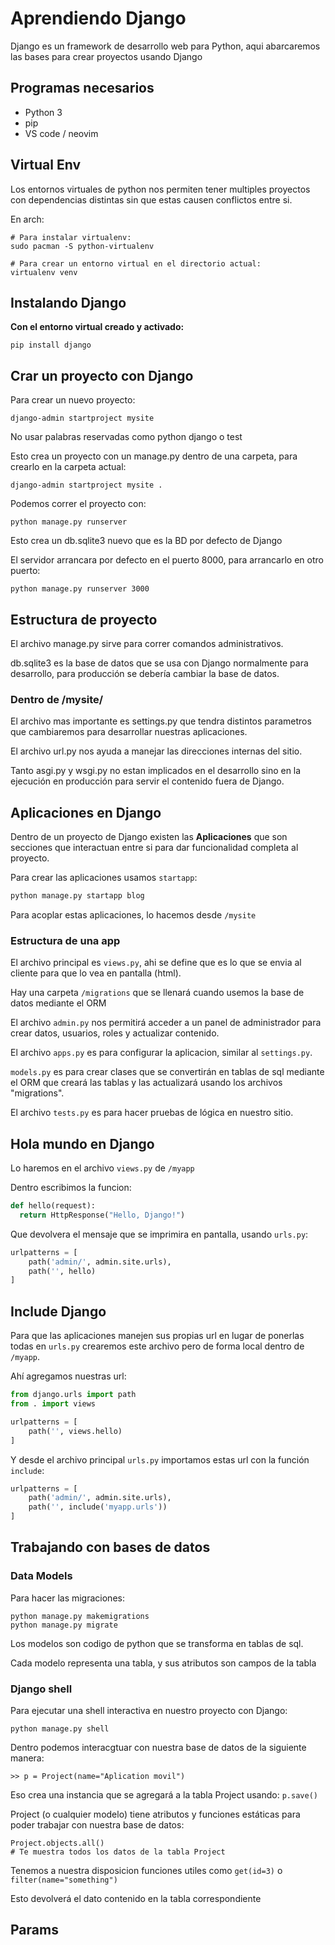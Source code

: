 # Aprendiendo Django

Django es un framework de desarrollo web para Python, aqui abarcaremos las bases para crear proyectos usando Django

## Programas necesarios

- Python 3
- pip
- VS code / neovim

## Virtual Env

Los entornos virtuales de python nos permiten tener multiples proyectos con dependencias distintas sin que estas causen conflictos entre si.

En arch: 
 ```
 # Para instalar virtualenv:
 sudo pacman -S python-virtualenv
 ```
 ```
 # Para crear un entorno virtual en el directorio actual: 
 virtualenv venv
 ```


## Instalando Django

 **Con el entorno virtual creado y activado:**
 ```
 pip install django
 ```

## Crar un proyecto con Django

Para crear un nuevo proyecto: 

 ```
 django-admin startproject mysite
 ```

 No usar palabras reservadas como python django o test

 Esto crea un proyecto con un manage.py dentro de una carpeta, para crearlo en la carpeta actual: 

 ```
 django-admin startproject mysite .
 ```

Podemos correr el proyecto con: 

```
python manage.py runserver
```
Esto crea un db.sqlite3 nuevo que es la BD por defecto de Django

El servidor arrancara por defecto en el puerto 8000, para arrancarlo en otro puerto: 

```
python manage.py runserver 3000
```

## Estructura de proyecto

El archivo manage.py sirve para correr comandos administrativos.

db.sqlite3 es la base de datos que se usa con Django normalmente para desarrollo, para producción se debería cambiar la base de datos.

### Dentro de /mysite/

El archivo mas importante es settings.py que tendra distintos parametros que cambiaremos para desarrollar nuestras aplicaciones.

El archivo url.py nos ayuda a manejar las direcciones internas del sitio. 

Tanto asgi.py y wsgi.py no estan implicados en el desarrollo sino en la ejecución en producción para servir el contenido fuera de Django. 

## Aplicaciones en Django

Dentro de un proyecto de Django existen las **Aplicaciones** que son secciones que interactuan entre si para dar funcionalidad completa al proyecto.

Para crear las aplicaciones usamos `startapp`: 


```bash
python manage.py startapp blog
```

Para acoplar estas aplicaciones, lo hacemos desde `/mysite`

### Estructura de una app

El archivo principal es `views.py`, ahi se define que es lo que se envia al cliente para que lo vea en pantalla (html). 

Hay una carpeta `/migrations` que se llenará cuando usemos la base de datos mediante el ORM

El archivo `admin.py` nos permitirá acceder a un panel de administrador para crear datos, usuarios, roles y actualizar contenido. 

El archivo `apps.py` es para configurar la aplicacion, similar al `settings.py`.

`models.py` es para crear clases que se convertirán en tablas de sql mediante el ORM que creará las tablas y las actualizará usando los archivos "migrations".

El archivo `tests.py` es para hacer pruebas de lógica en nuestro sitio.

## Hola mundo en Django

Lo haremos en el archivo `views.py` de `/myapp`

Dentro escribimos la funcion: 
```python
def hello(request):
  return HttpResponse("Hello, Django!")
```

Que devolvera el mensaje que se imprimira en pantalla, usando `urls.py`:

```python
urlpatterns = [
    path('admin/', admin.site.urls),
    path('', hello)
]
```

## Include Django

Para que las aplicaciones manejen sus propias url en lugar de ponerlas todas en `urls.py` crearemos este archivo pero de forma local dentro de `/myapp`.

Ahí agregamos nuestras url: 

```python
from django.urls import path
from . import views

urlpatterns = [
    path('', views.hello)
]
```

Y desde el archivo principal `urls.py` importamos estas url con la función `include`:

```python
urlpatterns = [
    path('admin/', admin.site.urls),
    path('', include('myapp.urls'))
]
```

## Trabajando con bases de datos

### Data Models

Para hacer las migraciones: 
```
python manage.py makemigrations
python manage.py migrate
```
Los modelos son codigo de python que se transforma en tablas de sql.

Cada modelo representa una tabla, y sus atributos son campos de la tabla

### Django shell

Para ejecutar una shell interactiva en nuestro proyecto con Django: 

```
python manage.py shell
```

Dentro podemos interacgtuar con nuestra base de datos de la siguiente manera: 

```
>> p = Project(name="Aplication movil")
```

Eso crea una instancia que se agregará a la tabla Project usando: `p.save()`

Project (o cualquier modelo) tiene atributos y funciones estáticas para poder trabajar con nuestra base de datos: 

```
Project.objects.all()
# Te muestra todos los datos de la tabla Project
```

Tenemos a nuestra disposicion funciones utiles como `get(id=3)` o `filter(name="something")`

Esto devolverá el dato contenido en la tabla correspondiente

## Params


